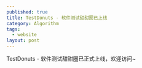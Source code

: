 ```yaml
---
published: true
title: TestDonuts - 软件测试甜甜圈已上线
category: Algorithm
tags: 
  - website
layout: post
---
```


TestDonuts - 软件测试甜甜圈已正式上线，欢迎访问~